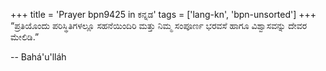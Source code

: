 +++
title = 'Prayer bpn9425 in ಕನ್ನಡ'
tags = ['lang-kn', 'bpn-unsorted']
+++
“ಪ್ರತಿಯೊಂದು ಪರಿಸ್ಥಿತಿಗಳಲ್ಲೂ ಸಹನೆಯಿಂದಿರಿ ಮತ್ತು ನಿಮ್ಮ ಸಂಪೂರ್ಣ ಭರವಸೆ ಹಾಗೂ ವಿಶ್ವಾಸವನ್ನು ದೇವರ ಮೇಲಿಡಿ.”

-- Bahá'u'lláh
